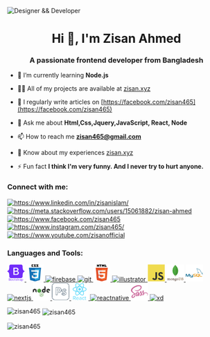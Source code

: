 ![Designer && Developer](https://scontent.fdac80-1.fna.fbcdn.net/v/t1.6435-9/120573176_354645892320489_2922421432875443036_n.jpg?_nc_cat=103&ccb=1-3&_nc_sid=e3f864&_nc_ohc=NsW7O2pPp8MAX-ZGwXz&_nc_ht=scontent.fdac80-1.fna&oh=5d21b7697a685fec9771c18baed84aca&oe=60942987)


<h1 align="center">Hi 👋, I'm Zisan Ahmed</h1>
<h3 align="center">A passionate frontend developer from Bangladesh</h3>

- 🌱 I’m currently learning **Node.js**

- 👨‍💻 All of my projects are available at [zisan.xyz](zisan.xyz)

- 📝 I regularly write articles on [https://facebook.com/zisan465](https://facebook.com/zisan465)

- 💬 Ask me about **Html,Css,Jquery,JavaScript, React, Node**

- 📫 How to reach me **zisan465@gmail.com**

- 📄 Know about my experiences [zisan.xyz](zisan.xyz)

- ⚡ Fun fact **I think I'm very funny. And I never try to hurt anyone.**

<h3 align="left">Connect with me:</h3>
<p align="left">
<a href="https://linkedin.com/in/https://www.linkedin.com/in/zisanislam/" target="blank"><img align="center" src="https://cdn.jsdelivr.net/npm/simple-icons@3.0.1/icons/linkedin.svg" alt="https://www.linkedin.com/in/zisanislam/" height="30" width="40" /></a>
<a href="https://stackoverflow.com/users/https://meta.stackoverflow.com/users/15061882/zisan-ahmed" target="blank"><img align="center" src="https://cdn.jsdelivr.net/npm/simple-icons@3.0.1/icons/stackoverflow.svg" alt="https://meta.stackoverflow.com/users/15061882/zisan-ahmed" height="30" width="40" /></a>
<a href="https://fb.com/https://www.facebook.com/zisan465" target="blank"><img align="center" src="https://cdn.jsdelivr.net/npm/simple-icons@3.0.1/icons/facebook.svg" alt="https://www.facebook.com/zisan465" height="30" width="40" /></a>
<a href="https://instagram.com/https://www.instagram.com/zisan465/" target="blank"><img align="center" src="https://cdn.jsdelivr.net/npm/simple-icons@3.0.1/icons/instagram.svg" alt="https://www.instagram.com/zisan465/" height="30" width="40" /></a>
<a href="https://www.youtube.com/c/https://www.youtube.com/zisanofficial" target="blank"><img align="center" src="https://cdn.jsdelivr.net/npm/simple-icons@3.0.1/icons/youtube.svg" alt="https://www.youtube.com/zisanofficial" height="30" width="40" /></a>
</p>

<h3 align="left">Languages and Tools:</h3>
<p align="left"> <a href="https://getbootstrap.com" target="_blank"> <img src="https://raw.githubusercontent.com/devicons/devicon/master/icons/bootstrap/bootstrap-plain-wordmark.svg" alt="bootstrap" width="40" height="40"/> </a> <a href="https://www.w3schools.com/css/" target="_blank"> <img src="https://raw.githubusercontent.com/devicons/devicon/master/icons/css3/css3-original-wordmark.svg" alt="css3" width="40" height="40"/> </a> <a href="https://firebase.google.com/" target="_blank"> <img src="https://www.vectorlogo.zone/logos/firebase/firebase-icon.svg" alt="firebase" width="40" height="40"/> </a> <a href="https://git-scm.com/" target="_blank"> <img src="https://www.vectorlogo.zone/logos/git-scm/git-scm-icon.svg" alt="git" width="40" height="40"/> </a> <a href="https://www.w3.org/html/" target="_blank"> <img src="https://raw.githubusercontent.com/devicons/devicon/master/icons/html5/html5-original-wordmark.svg" alt="html5" width="40" height="40"/> </a> <a href="https://www.adobe.com/in/products/illustrator.html" target="_blank"> <img src="https://www.vectorlogo.zone/logos/adobe_illustrator/adobe_illustrator-icon.svg" alt="illustrator" width="40" height="40"/> </a> <a href="https://developer.mozilla.org/en-US/docs/Web/JavaScript" target="_blank"> <img src="https://raw.githubusercontent.com/devicons/devicon/master/icons/javascript/javascript-original.svg" alt="javascript" width="40" height="40"/> </a> <a href="https://www.mongodb.com/" target="_blank"> <img src="https://raw.githubusercontent.com/devicons/devicon/master/icons/mongodb/mongodb-original-wordmark.svg" alt="mongodb" width="40" height="40"/> </a> <a href="https://www.mysql.com/" target="_blank"> <img src="https://raw.githubusercontent.com/devicons/devicon/master/icons/mysql/mysql-original-wordmark.svg" alt="mysql" width="40" height="40"/> </a> <a href="https://nextjs.org/" target="_blank"> <img src="https://cdn.worldvectorlogo.com/logos/nextjs-3.svg" alt="nextjs" width="40" height="40"/> </a> <a href="https://nodejs.org" target="_blank"> <img src="https://raw.githubusercontent.com/devicons/devicon/master/icons/nodejs/nodejs-original-wordmark.svg" alt="nodejs" width="40" height="40"/> </a> <a href="https://www.photoshop.com/en" target="_blank"> <img src="https://raw.githubusercontent.com/devicons/devicon/master/icons/photoshop/photoshop-line.svg" alt="photoshop" width="40" height="40"/> </a> <a href="https://reactjs.org/" target="_blank"> <img src="https://raw.githubusercontent.com/devicons/devicon/master/icons/react/react-original-wordmark.svg" alt="react" width="40" height="40"/> </a> <a href="https://reactnative.dev/" target="_blank"> <img src="https://reactnative.dev/img/header_logo.svg" alt="reactnative" width="40" height="40"/> </a> <a href="https://sass-lang.com" target="_blank"> <img src="https://raw.githubusercontent.com/devicons/devicon/master/icons/sass/sass-original.svg" alt="sass" width="40" height="40"/> </a> <a href="https://www.adobe.com/products/xd.html" target="_blank"> <img src="https://cdn.worldvectorlogo.com/logos/adobe-xd.svg" alt="xd" width="40" height="40"/> </a> </p>

<p><img align="left" src="https://github-readme-stats.vercel.app/api/top-langs?username=zisan465&show_icons=true&locale=en&layout=compact" alt="zisan465" /></p>

<p>&nbsp;<img align="center" src="https://github-readme-stats.vercel.app/api?username=zisan465&show_icons=true&locale=en" alt="zisan465" /></p>

<p><img align="center" src="https://github-readme-streak-stats.herokuapp.com/?user=zisan465&" alt="zisan465" /></p>

